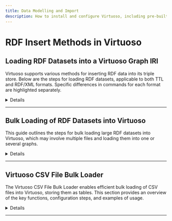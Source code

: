 ```yaml
---
title: Data Modelling and Import
description: How to install and configure Virtuoso, including pre-built binaries and Docker usage.
---
```

# RDF Insert Methods in Virtuoso
## Loading RDF Datasets into a Virtuoso Graph IRI
Virtuoso supports various methods for inserting RDF data into its triple store. Below are the steps for loading RDF datasets, applicable to both TTL and RDF/XML formats. Specific differences in commands for each format are highlighted separately.
<details>

### Method 1: Using Command Prompt

#### Common Steps for Loading RDF Data

1. **Prepare the RDF Data File**  
   Ensure your RDF data is in the correct file format:
   - Turtle (TTL)
   - RDF/XML

2. **Start Virtuoso**  
   Ensure that your Virtuoso server is running.

3. **Connect to Virtuoso Using isql**  
   Open a terminal and connect to your Virtuoso instance:
   ```bash
   $ isql 1111 dba mysecret
   ```

4. **Loading RDF Data**  
   
   **Loading TTL Data**  
   To load a Turtle (TTL) file, use the `DB.DBA.TTLP_MT` function:
   ```sql
   SQL> DB.DBA.TTLP_MT(file_to_string_output('/path/to/your/file.ttl'), '', 'http://example.com/graph', 0, 2, 4, 1);
   ```

   **Loading RDF/XML Data**  
   To load an RDF/XML file, use the `DB.DBA.RDF_LOAD_RDFXML_MT` function:
   ```sql
   SQL> DB.DBA.RDF_LOAD_RDFXML_MT(file_to_string_output('/path/to/your/file.rdf'), '', 'http://example.com/graph', 2, 4, 1);
   ```

   **Guide to Parameters:**
   1. `file_to_string_output('/path/to/your/file.ttl' or '/path/to/your/file.rdf')`: Path to your TTL or RDF/XML file.
   2. `''`: Base IRI (leave as an empty string if not needed).
   3. `'http://example.com/graph'`: The target graph IRI where the triples will be stored.
   4. `0` or `2`: Parsing/logging mode (0 for TTL, 2 for RDF/XML to log everything).
   5. `4`: Number of threads to use for loading.
   6. `1`: Transactional mode (0 for non-transactional, 1 for transactional).


5. **Verifying Data Load**  
   After loading the data, you can verify the import by running a SPARQL query:
   ```sql
   SQL> sparql
   SELECT * 
   FROM <http://example.com/graph>
   WHERE { ?s ?p ?o }
   LIMIT 10;
   ```

7. **Committing the Transaction**  
   If you are running in transactional mode, ensure the data is saved by committing the transaction:
   ```sql
   SQL> commit work;
   ```
### Method 2: Using Virtuoso Conductor (User Interface)

#### Step-by-Step Guide to Upload RDF Data Using Quad Store Upload

1. **Prepare Your RDF File**  
   Make sure your RDF data is in a proper Turtle (.ttl) or RDF/XML (.rdf) format.

2. **Open Virtuoso Conductor Interface**  
   Open your web browser and navigate to the Virtuoso Conductor interface at `http://localhost:8890/conductor`.

3. **Navigate to Linked Data > Quad Store Upload**  
   In the Conductor interface, click on *Linked Data* in the left-hand menu. Select *Quad Store Upload* to open the RDF data upload form.

4. **Upload RDF File**  
   Click on the *Choose file* button and select your RDF file from your local machine.

5. **Set Target Graph IRI**  
   Specify a meaningful Named Graph IRI where the data will be stored, e.g., `http://example.com/NFDI_Ontology`.

6. **Start Import**  
   Click on the *Upload* button to start the import process. Virtuoso will upload the file and insert the triples into the specified graph.

7. **Verify Import**  
   Open *Interactive SQL* in the Conductor interface and run a SPARQL query to verify that the data has been loaded correctly:
   ```sparql
   SPARQL
   SELECT * 
   FROM <http://example.com/NFDI_Ontology>
   WHERE { ?s ?p ?o }
   LIMIT 10;
   ```
   ![Virtuoso User Interfacee ](../../../../assets/images/Virtuoso_UI.png)
</details>

---

## Bulk Loading of RDF Datasets into Virtuoso
This guide outlines the steps for bulk loading large RDF datasets into Virtuoso, which may involve multiple files and loading them into one or several graphs.
<details>

### Prerequisites
- **Virtuoso Bulk Loader Functions**: Ensure these functions are available (pre-loaded in Virtuoso 06.02.3129 and later).
- **Directory Permissions**: The directory containing the RDF files must be listed in the `DirsAllowed` parameter in the Virtuoso INI file, followed by a server restart.
- **System Configuration**: Configure memory and resources as per the Virtuoso RDF Performance Tuning Guide.
- **Supported File Formats**: Files must be in .grdf, .nq, .nt, .owl, .rdf, .trig, .ttl, .xml, or compressed formats (.gz, .bz2, .xz).

### Bulk Loading Process

#### Specify Graph IRI
Place the graph IRI, e.g., `http://dbpedia.org`, in a `.graph` file in the same directory as the RDF files.

#### Register Files for Loading
Use `ld_dir()` or `ld_dir_all()` to register files for bulk loading:
```sql
SQL> ld_dir ('/path/to/files', '*.n3', 'http://dbpedia.org');
```

#### Check Registered Files
Use `DB.DBA.load_list` to check the list of registered files:
```sql
SQL> select * from DB.DBA.load_list;
```

#### Execute Bulk Load
Run the bulk load by calling the `rdf_loader_run()` function:
```sql
SQL> rdf_loader_run();
```

#### Finalize Loading
Run a checkpoint to ensure the data is committed:
```sql
SQL> checkpoint;
```

### Running Multiple Loaders
For optimal performance, run multiple loader processes in parallel:
```bash
isql 1111 dba dba exec="rdf_loader_run();" &
isql 1111 dba dba exec="rdf_loader_run();" &
...
wait
isql 1111 dba dba exec="checkpoint;";
```

### Stopping the Bulk Load Process
All RDF loader threads can be stopped using:
```sql
SQL> rdf_load_stop();
```

### Checking Bulk Load Status
Check the `DB.DBA.load_list` to confirm successful loads:
```sql
SQL> select * from DB.DBA.LOAD_LIST where ll_error IS NOT NULL;
```
</details>

---

## Virtuoso CSV File Bulk Loader
The Virtuoso CSV File Bulk Loader enables efficient bulk loading of CSV files into Virtuoso, storing them as tables. This section provides an overview of the key functions, configuration steps, and examples of usage.
<details>

### CSV Bulk Load Functions
The following functions are used for performing CSV bulk load operations:
- `csv_register(path, mask)`: Registers CSV files matching the mask in the specified directory.
- `csv_register_all(path, mask)`: Registers CSV files recursively from the specified directory.
- `csv_loader_run(max_files, log_enable := 2)`: Executes the bulk loader to load data into the database. You can specify the maximum number of files and set `log_enable=2` to minimize locks during the load.

### Configuration and Usage

1. **Directory Configuration**  
   Ensure all directories containing CSV files to be loaded are included in the `DirsAllowed` parameter of the active Virtuoso INI file.

2. **Table Creation (Optional)**  
   If a CSV file contains no headers indicating column names, create a table manually before importing. The CSV file will be loaded into this table.

3. **Table Mapping**  
   If you want to load a CSV file into a specific table, create a `.tb` file with the same name as the CSV file. This file should contain a single entry with the fully qualified name of the target table.

4. **CSV Configuration**  
   If the CSV file structure differs from the default configuration, create a `.cfg` file with the same name as the CSV file. This file should contain parameters that define the structure of the CSV file, such as delimiter, quote character, and header line.
   ```bash
   csv-delimiter=<delimiter char>
   csv-quote=<quote char>
   header=<zero based header offset>
   offset=<zero based data offset>
   ```
   - Invisible "tab" and "space" delimiters should be specified by those names, without the quotation marks.
   - Other delimiter characters (comma, period, etc.) should simply be typed in.
   - "Smart" quotation marks which differ at start and end (including but not limited to « », ‹ ›, “ ”, and ‘ ’) are not currently supported.


#### Example of a CSV Configuration File
Consider loading a gzipped CSV file, csv-example.csv.gz, with the non-default CSV structure below:
```csv
'Southern North Island wood availability forecast for the period 2008-2040'		
'Table 14: Wood availability and average clearfell age for other species in Eastern Southern North Island'		
'Year ending'	'Recoverable volume'	'Average age'
'December'	'(000 m3 i.b.)'	'(years)'
2006	0	0
2007	0	0
2008	48	49
2009	45	46
...
```
In this example
 - the header is on the third line, #2 with a zero-base
 - the data starts from the fifth line, #4 with a zero-base
 - the delimiter is tab
 - the quote char is the single-quote, or apostrophe
Loading this file requires the creation of a configuration file, csv-example.cfg, containing the entries:


This configuration tells Virtuoso how to interpret the CSV structure for proper loading.

### Loading CSV Files
1. **Register the CSV Files**  
   Register the CSV files to be loaded using the `csv_register()` function:
   ```sql
   csv_register ('./CSV', '*.gz');
   ```

2. **Execute Bulk Load**  
   Load the CSV files into Virtuoso by executing:
   ```sql
   csv_loader_run ();
   ```
</details>

---
